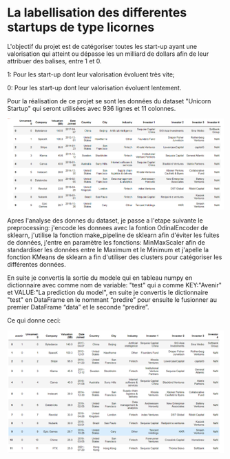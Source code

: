 # La labellisation des differentes startups de type licornes

L'objectif du projet est de catégoriser toutes les start-up ayant une valorisation qui atteint ou dépasse les un milliard de dollars afin de leur attribuer des balises, entre 1 et 0.

1: Pour les start-up dont leur valorisation évoluent très vite;

0: Pour les start-up dont leur valorisation évoluent lentement.

Pour la réalisation de ce projet se sont les données du dataset "Unicorn Startup" qui seront utilisées avec 936 lignes et 11 colonnes.

![alt text](https://github.com/Dar-rius/DataLabelling/blob/main/images/img1.png)

Apres l'analyse des donnes du dataset, je passe a l'etape suivante le preprocessing: j'encode les donnees avec la fontion OdinalEncoder de sklearn, j'utilise la fonction make_pipeline de sklearn afin d'éviter les fuites de données, j'entre en paramètre les fonctions: MinMaxScaler afin de standardiser les données entre le Maximum et le Minimum et j'apelle la fonction KMeans de sklearn a fin d'utiliser des clusters pour catégoriser les différentes données.

En suite je convertis la sortie du modele qui en tableau numpy en dictionnaire avec comme nom de variable: "test" qui a comme KEY:"Avenir" et VALUE:"La prediction du model", en suite  je convertis le dictionnaire "test" en DataFrame en le nommant “predire” pour ensuite le fusionner au premier DataFrame “data” et le seconde “predire”.

Ce qui donne ceci:

![alt text](https://github.com/Dar-rius/DataLabelling/blob/main/images/present.png)
